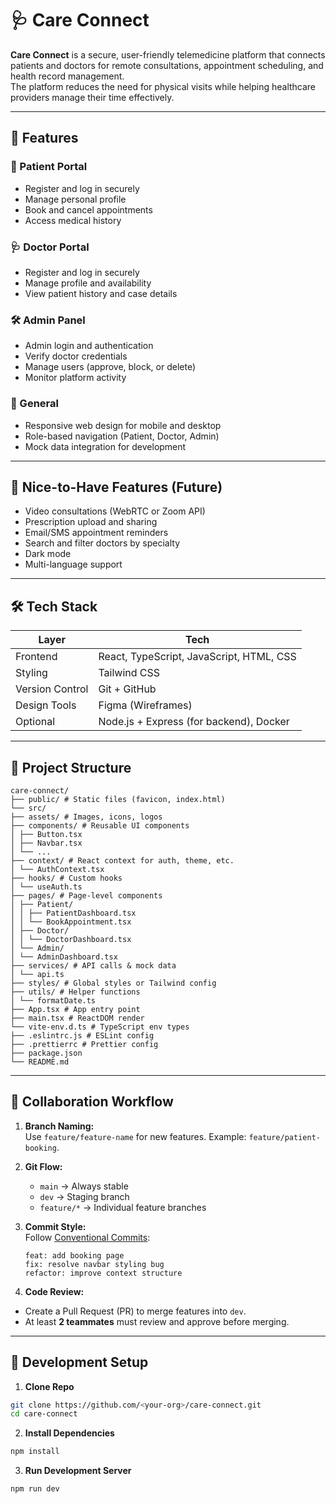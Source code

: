 # 🩺 Care Connect

**Care Connect** is a secure, user-friendly telemedicine platform that connects patients and doctors for remote consultations, appointment scheduling, and health record management.  
The platform reduces the need for physical visits while helping healthcare providers manage their time effectively.

---

## 🚀 Features

### 👤 Patient Portal

- Register and log in securely
- Manage personal profile
- Book and cancel appointments
- Access medical history

### 🩺 Doctor Portal

- Register and log in securely
- Manage profile and availability
- View patient history and case details

### 🛠️ Admin Panel

- Admin login and authentication
- Verify doctor credentials
- Manage users (approve, block, or delete)
- Monitor platform activity

### 📱 General

- Responsive web design for mobile and desktop
- Role-based navigation (Patient, Doctor, Admin)
- Mock data integration for development

---

## 🌟 Nice-to-Have Features (Future)

- Video consultations (WebRTC or Zoom API)
- Prescription upload and sharing
- Email/SMS appointment reminders
- Search and filter doctors by specialty
- Dark mode
- Multi-language support

---

## 🛠️ Tech Stack

| Layer           | Tech                                     |
| --------------- | ---------------------------------------- |
| Frontend        | React, TypeScript, JavaScript, HTML, CSS |
| Styling         | Tailwind CSS                             |
| Version Control | Git + GitHub                             |
| Design Tools    | Figma (Wireframes)                       |
| Optional        | Node.js + Express (for backend), Docker  |

---

## 📂 Project Structure

```
care-connect/
├── public/ # Static files (favicon, index.html)
└── src/
├── assets/ # Images, icons, logos
├── components/ # Reusable UI components
│ ├── Button.tsx
│ ├── Navbar.tsx
│ └── ...
├── context/ # React context for auth, theme, etc.
│ └── AuthContext.tsx
├── hooks/ # Custom hooks
│ └── useAuth.ts
├── pages/ # Page-level components
│ ├── Patient/
│ │ ├── PatientDashboard.tsx
│ │ └── BookAppointment.tsx
│ ├── Doctor/
│ │ └── DoctorDashboard.tsx
│ └── Admin/
│ └── AdminDashboard.tsx
├── services/ # API calls & mock data
│ └── api.ts
├── styles/ # Global styles or Tailwind config
├── utils/ # Helper functions
│ └── formatDate.ts
├── App.tsx # App entry point
├── main.tsx # ReactDOM render
└── vite-env.d.ts # TypeScript env types
├── .eslintrc.js # ESLint config
├── .prettierrc # Prettier config
├── package.json
└── README.md
```

---

## 🤝 Collaboration Workflow

1. **Branch Naming:**  
   Use `feature/feature-name` for new features. Example: `feature/patient-booking`.

2. **Git Flow:**

   - `main` → Always stable
   - `dev` → Staging branch
   - `feature/*` → Individual feature branches

3. **Commit Style:**  
   Follow [Conventional Commits](https://www.conventionalcommits.org):

   ```
   feat: add booking page
   fix: resolve navbar styling bug
   refactor: improve context structure
   ```

4. **Code Review:**

- Create a Pull Request (PR) to merge features into `dev`.
- At least **2 teammates** must review and approve before merging.

---

## 📝 Development Setup

1. **Clone Repo**

```bash
git clone https://github.com/<your-org>/care-connect.git
cd care-connect
```

2. **Install Dependencies**

```bash
npm install
```

3. **Run Development Server**

```bash
npm run dev
```

